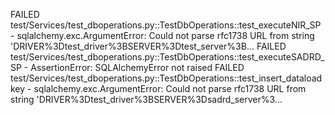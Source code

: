 FAILED test/Services/test_dboperations.py::TestDbOperations::test_executeNIR_SP - sqlalchemy.exc.ArgumentError: Could not parse rfc1738 URL from string 'DRIVER%3Dtest_driver%3BSERVER%3Dtest_server%3B...
FAILED test/Services/test_dboperations.py::TestDbOperations::test_executeSADRD_SP - AssertionError: SQLAlchemyError not raised
FAILED test/Services/test_dboperations.py::TestDbOperations::test_insert_dataloadkey - sqlalchemy.exc.ArgumentError: Could not parse rfc1738 URL from string 'DRIVER%3Dtest_driver%3BSERVER%3Dsadrd_server%3...
